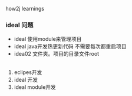 how2j learnings



### ideal 问题

- ideal 使用module来管理项目
- ideal java开发热更新代码 不需要每次都重启项目
- idea02 文件夹。项目的目录文件root



##

1. eclipes开发
2. ideal 开发
3. ideal module开发